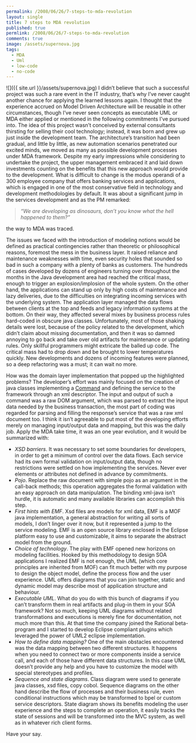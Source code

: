 ```yaml
---
permalink: /2008/06/26/7-steps-to-mda-revolution
layout: single
title: 7 steps to MDA revolution
published: true
permlink: /2008/06/26/7-steps-to-mda-revolution
comments: true
image: /assets/supernova.jpg
tags:
  - MDA
  - Uml
  - low-code 
  - no-code
---
```

![]({{ site.url }}/assets/supernova.jpg)
I didn’t believe that such a successful project was such a rare event in the IT industry, that’s why I’ve never caught another chance for applying the learned lessons again. I thought that the experience accrued on Model Driven Architecture will be reusable in other circumstances, though I’ve never seen concepts as executable UML or MDA either applied or mentioned in the following commitments I’ve pursued into.
The idea of this project wasn’t conceived by external consultants thirsting for selling their cool technology; instead, it was born and grew up just inside the development team. The architecture’s transition had been gradual, and little by little, as new automation scenarios penetrated our excited minds, we moved as many as possible development processes under MDA framework.
Despite my early impressions while considering to undertake the project, the upper management embraced it and laid down investments counting on the benefits that this new approach would provide to the development.
What is difficult to change is the modus operandi of a 300 employee company that offers banking services and applications, which is engaged in one of the most conservative field in technology and development methodologies by default. It was about a significant jump in the services development and as the PM remarked:
>_“We are developing as dinosaurs, don’t you know what the hell happened to them?”_

the way to MDA was traced.

The issues we faced with the introduction of modeling notions would be defined as practical contingencies rather than theoretic or philosophical reasons, foremost the mess in the business layer. It raised reliance and maintenance weaknesses with time, even security holes that sounded so bad in such a company with a plenty of  banks as customers.
The hundreds of cases developed by dozens of engineers turning over throughout the months in the Java development area had reached the critical mass, enough to trigger an explosion/implosion of the whole system. On the other hand, the applications can stand up only by high costs of maintenance and lazy deliveries, due to the difficulties on integrating incoming services with the underlying system.
The application layer managed the data flows between clients at the top and feeds and legacy information systems at the bottom. On their way, they affected several mixes by business process rules hard-coded in obscure java classes. Unfortunately, most of those shaking details were lost, because of the policy related to the development, which didn’t claim about missing documentation, and then it was so damned annoying to go back and take over old artifacts for maintenance or updating rules. Only skillful programmers might extricate the balled up code. The critical mass had to drop down and be brought to lower temperatures quickly. New developments and dozens of  incoming features were planned, so a deep refactoring was a must; it can wait no more.

How was the domain layer implementation that popped up the highlighted problems?
The developer’s effort was mainly focused on the creation of java classes implementing a [Command](http://en.wikipedia.org/wiki/Command_pattern) and defining the service to the framework through an xml descriptor. The input and output of such a command was a raw DOM argument, which was parsed to extract the input data needed by the business transaction, the most part of coding was regarded for parsing and filling the response’s service that was a raw xml document too. I think it isn’t agreeable to put most of the developing efforts merely on managing input/output data and mapping, but this was the daily job.
Apply the MDA take time, it was an one year evolution, and it would be summarized with:


- *XSD barriers*. It was necessary to set some boundaries for developers, in order to get a minimum of control over the data flows. Each service had its own formal validation on input/output data, though no restrictions were settled on how implementing the services. Never ever elements or attributes not defined in advance by commitments.
- *Pojo*. Replace the raw document with simple pojo as an argument in the call-back methods; this operation aggregates the formal validation with an easy approach on data manipulation. The binding xml-java isn’t hurdle, it is automatic and many available libraries can accomplish this step.
- *First hints with EMF*. Xsd files are models for xml data, EMF is a MOF java implementation, a general abstraction for writing all sorts of models, I don’t linger over it now, but it represented a jump to the service modeling. EMF is an open source library enclosed in the Eclipse platform easy to use and customizable, it aims to separate the abstract model from the ground.
- *Choice of technology*. The play with EMF opened new horizons on modeling facilities. Hooked by this methodology to design SOA applications I realized EMF is not enough, the UML (which core principles are inherited from MOF) can fit much better with my purpose to design the object model, define the process flow and the user experience. UML offers diagrams that you can join together, static and dynamic model may describe most of application structure and behaviour.
- *Executable UML*. What do you do with this bunch of diagrams if you can’t transform them in real artifacts and plug-in them in your SOA framework? Not so much, keeping UML diagrams without related transformations and executions is merely fine for documentation, not much more than this. At that time the company joined the Rational beta-program and I started to develop Eclipse compliant plugins which leveraged the power of UML2 eclipse implementation.
- *How to define data mapping?* One of the main obstacles encountered was the data mapping between two different structures. It happens when you need to connect two or more components inside a service call, and each of those have different data structures. In this case UML doesn’t provide any help and you have to customize the model with special stereotypes and profiles.
- *Sequence and state diagrams*. Class diagram were used to generate java classes, xsd files, copy cobol. Sequence diagrams on the other hand describe the flow of processes and their business rule, even conditional instructions which may be transformed to bpel or custom service descriptors. State diagram shows its benefits modeling the user experience and the steps to complete an operation, it easily tracks the state of sessions and will be transformed into the MVC system, as well as in whatever rich client forms.

Have your say.